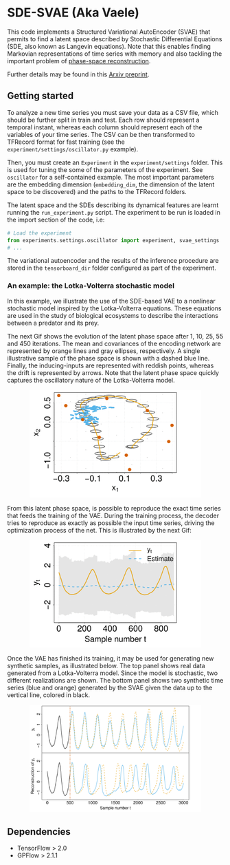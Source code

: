# SDE-SVAE (Aka Vaele)
This code implements a Structured Variational AutoEncoder (SVAE) that permits 
to find a latent space described by Stochastic Differential Equations (SDE, also known as 
Langevin equations). Note that this enables finding Markovian representations of time series with 
memory and also tackling the important problem of [phase-space reconstruction](http://www.scholarpedia.org/article/Attractor_reconstruction).

Further details may be found in this [Arxiv preprint](http://arxiv.org/abs/2010.06265).

## Getting started
To analyze a new time series you must save your data as a CSV file, which should be further split in train and test. 
Each row should represent a temporal instant, whereas each column should represent each of the variables of your time series. 
The CSV can be then transformed to TFRecord format for fast training (see the `experiment/settings/oscillator.py` example).

Then, you must create an `Experiment` in the `experiment/settings` folder. This is used
for tuning the some of the parameters of the experiment. See  `oscillator` for a self-contained example. The most important 
parameters are the embedding dimension (`embedding_dim`, the dimension of the latent space to be discovered) and the paths to 
the TFRecord folders.

The latent space and the SDEs describing its dynamical features are learnt
running the `run_experiment.py` script. The experiment to be run is loaded
in the import section of the code, i.e:

```python
# Load the experiment
from experiments.settings.oscillator import experiment, svae_settings
# ...
```
The variational autoencoder and the results of the inference procedure are
stored in the `tensorboard_dir` folder configured as part of the experiment.

### An example: the Lotka-Volterra stochastic model
In this example, we illustrate the use of the SDE-based VAE to a 
nonlinear stochastic model inspired by the Lotka-Volterra equations. 
These equations are used in the study of biological ecosystems
to describe the interactions between a predator and its prey. 

The next Gif shows the evolution of the latent phase space after 1, 10,
25, 55 and 450 iterations. The mean and covariances of the encoding network
are represented by orange lines and gray ellipses, respectively. A single 
illustrative sample of the phase space is shown with a dashed blue line. 
Finally, the inducing-inputs are represented with reddish points, whereas 
the drift is represented by arrows. Note that the latent phase space quickly
captures the oscillatory nature of the Lotka-Volterra model. 

<p align="center">
<img src="figs/lotka_volterra/phase_space.gif" alt="Lotka-Volterra phase space" width=400>
</p>

From this latent phase space, is possible to reproduce the exact time series
that feeds the training of the VAE. During the training process, the decoder
tries to reproduce as exactly as possible the input time series, driving the
optimization process of the net. This is illustrated by the next Gif:

<p align="center">
<img src="figs/lotka_volterra/output.gif" alt="Lotka-Volterra output" width=400>
</p>

Once the VAE has finished its training, it may be used for generating new
synthetic samples, as illustrated below. The top panel
shows real data generated from a Lotka-Volterra model. Since the model is 
stochastic, two different realizations are shown. The bottom panel shows 
two synthetic time series (blue and orange) generated by the SVAE given the
data up to the vertical line, colored in black.

<p align="center">
<img src="figs/lotka_volterra/lokta_volterra_reconstruction-1.png" alt="Lotka-Volterra reconstruction" width=400>
</p>

## Dependencies
* TensorFlow > 2.0
* GPFlow > 2.1.1

